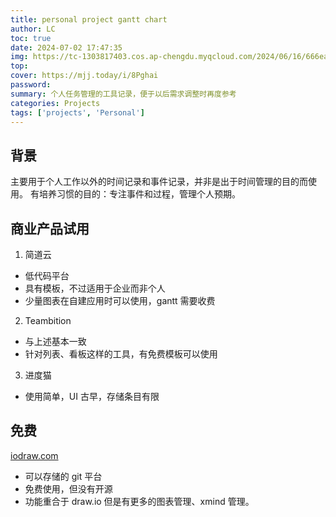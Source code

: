 ```yaml
---
title: personal project gantt chart
author: LC
toc: true
date: 2024-07-02 17:47:35
img: https://tc-1303817403.cos.ap-chengdu.myqcloud.com/2024/06/16/666ea9dcd6376.png
top:
cover: https://mjj.today/i/8Pghai
password:
summary: 个人任务管理的工具记录，便于以后需求调整时再度参考
categories: Projects
tags: ['projects', 'Personal']
---
```

## 背景
主要用于个人工作以外的时间记录和事件记录，并非是出于时间管理的目的而使用。
有培养习惯的目的：专注事件和过程，管理个人预期。

## 商业产品试用
1. 简道云
- 低代码平台
- 具有模板，不过适用于企业而非个人
- 少量图表在自建应用时可以使用，gantt 需要收费
2. Teambition
- 与上述基本一致
- 针对列表、看板这样的工具，有免费模板可以使用
3. 进度猫
- 使用简单，UI 古早，存储条目有限

## 免费
[iodraw.com](https://www.iodraw.com/)
- 可以存储的 git 平台
- 免费使用，但没有开源
- 功能重合于 draw.io 但是有更多的图表管理、xmind 管理。